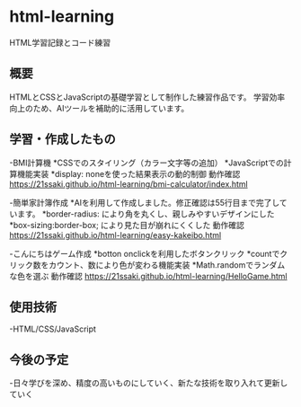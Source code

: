 # html-learning
HTML学習記録とコード練習

## 概要
HTMLとCSSとJavaScriptの基礎学習として制作した練習作品です。
学習効率向上のため、AIツールを補助的に活用しています。

## 学習・作成したもの
-BMI計算機
 *CSSでのスタイリング（カラー文字等の追加） 
 *JavaScriptでの計算機能実装 
 *display: noneを使った結果表示の動的制御
動作確認
https://21ssaki.github.io/html-learning/bmi-calculator/index.html

-簡単家計簿作成 
 *AIを利用して作成しました。修正確認は55行目まで完了しています。
 *border-radius: により角を丸くし、親しみやすいデザインにした
 *box-sizing:border-box; により見た目が崩れにくくした
動作確認
 https://21ssaki.github.io/html-learning/easy-kakeibo.html
 
-こんにちはゲーム作成
 *botton onclickを利用したボタンクリック
 *countでクリック数をカウント、数により色が変わる機能実装
 *Math.randomでランダムな色を選ぶ
動作確認
 https://21ssaki.github.io/html-learning/HelloGame.html

## 使用技術
-HTML/CSS/JavaScript

## 今後の予定
-日々学びを深め、精度の高いものにしていく、新たな技術を取り入れて更新していく
